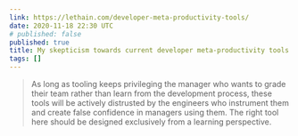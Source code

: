 ```yaml
---
link: https://lethain.com/developer-meta-productivity-tools/
date: 2020-11-18 22:30 UTC
# published: false
published: true
title: My skepticism towards current developer meta-productivity tools.
tags: []
---
```


> As long as tooling keeps privileging the manager who wants to grade their team rather than learn from the development process, these tools will be actively distrusted by the engineers who instrument them and create false confidence in managers using them. The right tool here should be designed exclusively from a learning perspective.
